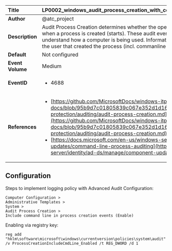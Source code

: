 | Title            | LP0002_windows_audit_process_creation_with_commandline                                                                     |
|:-----------------|:--------------------------------------------------------------------------------|
| **Author**       | @atc_project                                                                      |
| **Description**  | Audit Process Creation determines whether the operating  system generates audit events when a process is created (starts).  These audit events can help you track user activity and understand  how a computer is being used. Information includes the name of the  program or the user that created the process (incl. commanline of new process).                                                               |
| **Default**      | Not configured                                                                   |
| **Event Volume** | Medium                                                                    |
| **EventID**      | <ul><li>4688</li></ul>         |
| **References**   | <ul><li>[https://github.com/MicrosoftDocs/windows-itpro-docs/blob/95b9d7c01805839c067e352d1d16702604b15f11/windows/security/threat-protection/auditing/audit-process-creation.md](https://github.com/MicrosoftDocs/windows-itpro-docs/blob/95b9d7c01805839c067e352d1d16702604b15f11/windows/security/threat-protection/auditing/audit-process-creation.md)</li><li>[https://docs.microsoft.com/en-us/windows-server/identity/ad-ds/manage/component-updates/command-line-process-auditing](https://docs.microsoft.com/en-us/windows-server/identity/ad-ds/manage/component-updates/command-line-process-auditing)</li></ul> |



## Configuration

Steps to implement logging policy with Advanced Audit Configuration:
```
Computer Configuration > 
Administrative Templates > 
System > 
Audit Process Creation >
Include command line in process creation events (Enable)
```
Enabling via registry key:
```
reg add "hklm\software\microsoft\windows\currentversion\policies\system\audit" /v ProcessCreationIncludeCmdLine_Enabled /t REG_DWORD /d 1
```


